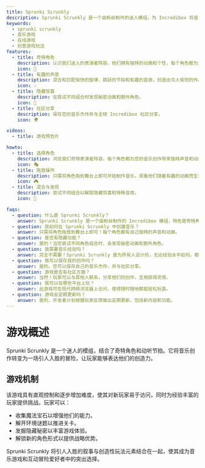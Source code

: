 ```yaml
---
title: Sprunki Scrunkly  
description: Sprunki Scrunkly 是一个由粉丝制作的迷人模组，为 Incredibox 将音乐创作转变为一场奇幻冒险。玩家可以探索迷人的角色和动听的节拍，为所有水平的音乐爱好者创造一个独特的游乐场。  
keywords:  
  - sprunki scrunkly  
  - 音乐游戏  
  - 在线游戏  
  - 创意游戏玩法  
features:  
  - title: 奇特角色  
    description: 认识我们迷人的表演者阵容，他们拥有独特的动画和个性，每个角色都为您的创作带来独特的音乐循环。  
    icon: 🌟  
  - title: 有趣的声景  
    description: 混合和匹配愉快的旋律、跳跃的节拍和有趣的音效，创造出令人愉悦的作品。  
    icon: 🎶  
  - title: 隐藏惊喜  
    description: 在尝试不同组合时发现秘密动画和额外角色。  
    icon: 🎉  
  - title: 社区分享  
    description: 保存您的音乐杰作并与全球 Incredibox 社区分享。  
    icon: 🌍  

videos:  
  - title: 游戏预告片  

howto:  
  - title: 选择角色  
    description: 浏览我们奇特表演者阵容，每个角色都为您的音乐创作带来独特声音和动画。  
    icon: 🎭  
  - title: 拖放操作   
    description: 只需将角色拖到舞台上即可开始制作音乐。观看他们随着有趣的动画而生动起来。    
    icon: 🎮   
  - title: 混合与发现   
    description: 尝试不同组合以解锁隐藏惊喜和特殊音效。    
    icon: 🔄   

faqs:  
  - question: 什么是 Sprunki Scrunkly？    
    answer: Sprunki Scrunkly 是一个由粉丝制作的 Incredibox 模组，特色是奇特角色、趣味动画和愉快声景。    
  - question: 我如何在 Sprunki Scrunkly 中创建音乐？    
    answer: 只需将角色拖放到舞台上即可！每个角色都有自己独特的声音和动画。    
  - question: 是否有隐藏功能？    
    answer: 是的！当您尝试不同角色组合时，会发现秘密动画和额外角色。    
  - question: 我需要音乐经验吗？    
    answer: 完全不需要！Sprunki Scrunkly 是为所有人设计的，无论经验水平如何，都能轻松创建出色的音乐。    
  - question: 我可以保存我的创作吗？    
    answer: 是的，您可以保存自己的音乐杰作，并与社区分享。    
  - question: 游戏是否有社区方面？    
    answer: 当然！玩家可以与其他人联系，分享他们的创作，互相获得灵感。    
  - question: 我可以在哪些平台上玩？    
    answer: 此游戏可在现代网络浏览器上访问，使得随时随地都能轻松玩耍。     
  - question: 游戏会定期更新吗？     
    answer: 是的，开发者计划根据玩家反馈推出定期更新，包括新内容和功能。     
---  
```


# 游戏概述  

Sprunki Scrunkly 是一个迷人的模组，结合了奇特角色和动听节拍。它将音乐创作转变为一场引人入胜的冒险，让玩家能够表达他们的创造力。

## 游戏机制  

该游戏具有直观控制和逐步增加难度，使其对新玩家易于访问，同时为经验丰富的玩家提供挑战。玩家可以：

* 收集魔法宝石以增强他们的能力。
* 解开环境谜题以推进关卡。
* 发掘隐藏秘密以丰富游戏体验。
* 解锁新的角色形式以提供战略优势。

Sprunki Scrunkly 将引人入胜的叙事与创造性玩法元素结合在一起，使其成为音乐游戏和互动冒险爱好者中的突出选择。
